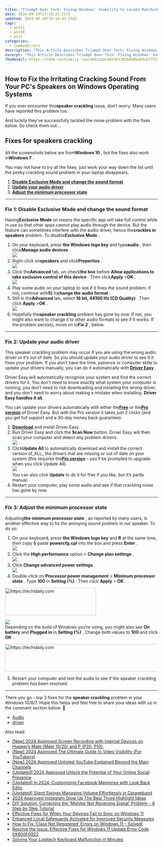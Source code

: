```yaml
---
title: "Triumph Over Tech: Fixing Windows' Inability to Locate Matching Printer Drivers"
date: 2024-09-19T17:10:23.217Z
updated: 2024-09-20T18:14:43.334Z
tags:
  - win11
  - win10
  - win7
categories:
  - CommonErrors
description: "This Article Describes Triumph Over Tech: Fixing Windows' Inability to Locate Matching Printer Drivers"
excerpt: "This Article Describes Triumph Over Tech: Fixing Windows' Inability to Locate Matching Printer Drivers"
thumbnail: https://thmb.techidaily.com/30d2a20c84a301395b600ba93cb77523eb9f5d9c595c4e33a41955717da718a0.jpg
---
```


## How to Fix the Irritating Cracking Sound From Your PC's Speakers on Windows Operating Systems

If you ever encounter this**speaker crackling** issue, don’t worry. Many users have reported this problem too.

 And luckily they’ve successfully tackled the noise problem with the fixes below. So check them out…

## Fixes for speakers crackling

 All the screenshots below are from**Windows 10** , but the fixes also work in**Windows 7** .

 You may not have to try all the fixes; just work your way down the list until the pesky crackling sound problem in your laptop disappears.

1. [**Disable Exclusive Mode and change the sound format**](https://tools.techidaily.com/drivereasy/download/)
2. [**Update your audio driver**](https://tools.techidaily.com/drivereasy/download/)
3. [**Adjust the minimum processor state**](https://tools.techidaily.com/drivereasy/download/)

---

### **Fix 1: Disable Exclusive Mode and change the sound format**

 Having**Exclusive Mode** on means the specific app will take full control while in use so that other apps cannot play audio through the device. But the feature can sometimes interfere with the audio driver, hence the**crackles in speakers** problem. To disable**Exclusive Mode** :

1. On your keyboard, press   **the Windows logo key**  and type**audio** , then click**Manage audio devices** .  
![](https://images.drivereasy.com/wp-content/uploads/2018/08/img_5b63fd4f29036.jpg)
2. Right-click on**speakers** and click**Properties** .  
![](https://images.drivereasy.com/wp-content/uploads/2018/08/img_5b63fdf0b0ffe.jpg)
3. Click the**Advanced** tab, un-check**the box** before **Allow applications to take exclusive control of this device** . Then click**Apply** \>**OK** .  
![](https://images.drivereasy.com/wp-content/uploads/2018/08/img_5b64024ef26cc.jpg)
4. Play some audio on your laptop to see if it fixes the sound problem. If not, continue with**5)** to**change the audio format** .
5. Still in the**Advanced** tab, select **16 bit, 44100 Hz (CD Quality)** . Then click **Apply** \>**OK** .  
![](https://images.drivereasy.com/wp-content/uploads/2018/08/img_5b6403e757810.jpg)
6. Hopefully the**speaker crackling** problem has gone by now. If not, you might also want to change it to other audio formats to see if it works. If the problem persists, move on to**Fix 2** , below.

---

### Fix 2: Update your audio driver

 This speaker crackling problem may occur if you are using the wrong audio  driver or it’s out of date. So you should update your audio  driver to see if it fixes your problem. If you don’t have the time, patience or computer skills to update your drivers manually, you can do it automatically with **[Driver Easy](https://tools.techidaily.com/drivereasy/download/)**  .

 Driver Easy will automatically recognize your system and find the correct drivers for it. You don’t need to know exactly what system your computer is running, you don’t need to risk downloading and installing the wrong driver, and you don’t need to worry about making a mistake when installing. **Driver Easy handles it all.**

 You can update your drivers automatically with either the[**Free**](https://tools.techidaily.com/drivereasy/download/) or the[**Pro version**](https://tools.techidaily.com/drivereasy/download/) of Driver Easy. But with the Pro version it takes just 2 clicks (and you get full support and a 30-day money back guarantee):

1. **[Download](https://tools.techidaily.com/drivereasy/download/)**  and install Driver Easy.
2. Run Driver Easy and click the **Scan Now** button. Driver Easy will then scan your computer and detect any problem drivers.  
![](https://images.drivereasy.com/wp-content/uploads/2018/07/img_5b46ffcde1143.jpg)
3. Click**Update All** to automatically download and install the correct version of_ALL_ the drivers that are missing or out of date on your system (this requires the[**Pro version**](https://tools.techidaily.com/drivereasy/download/) – you’ll be prompted to upgrade when you click Update All).  
![](https://images.drivereasy.com/wp-content/uploads/2018/08/img_5b63f1315f608.jpg)  
 You can also click **Update** to do it for free if you like, but it’s partly manual.
4. Restart your computer, play some audio and see if that crackling noise has gone by now.

---

### Fix 3: Adjust **the minimum processor state**

 Adjusting**the minimum processor state** , as reported by many users, is another effective way to fix the annoying sound problem in our speaker. To do so:

1. On your keyboard, press **the Windows logo key**   and **R**   at the same time, then copy & paste **powercfg.cpl**   into the box and press **Enter** .  
![](https://images.drivereasy.com/wp-content/uploads/2018/07/img_5b4c4e6c91572.png)
2. Click the **High performance** option > **Change plan settings** .  
![](https://images.drivereasy.com/wp-content/uploads/2018/08/img_5b612f654c09d.jpg)
3. Click **Change advanced power settings** .  
![](https://images.drivereasy.com/wp-content/uploads/2018/08/img_5b612fc0bbd6e.jpg)
4. Double-click on **Processor power management**  \> **Minimum processor state** . Type **100** in **Setting (%)** . Then click **Apply** \> **OK** .  

<!-- affiliate ads begin -->
<a href="https://aligracehair.sjv.io/c/5597632/2036467/19272" target="_top" id="2036467">
  <img src="//a.impactradius-go.com/display-ad/19272-2036467" border="0" alt="https://techidaily.com" width="300" height="90"/>
</a>
<img height="0" width="0" src="https://aligracehair.sjv.io/i/5597632/2036467/19272" style="position:absolute;visibility:hidden;" border="0" />
<!-- affiliate ads end -->

![](https://images.drivereasy.com/wp-content/uploads/2018/08/img_5b63fa15d798d.jpg)  
 Depending on the build of Windows you’re using, you might also see **On battery** and **Plugged in** in **Setting (%)** . Change both values to **100** and click **OK** .

<!-- affiliate ads begin -->
<a href="https://aligracehair.sjv.io/c/5597632/1886073/19272" target="_top" id="1886073">
  <img src="//a.impactradius-go.com/display-ad/19272-1886073" border="0" alt="https://techidaily.com" width="728" height="90"/>
</a>
<img height="0" width="0" src="https://aligracehair.sjv.io/i/5597632/1886073/19272" style="position:absolute;visibility:hidden;" border="0" />
<!-- affiliate ads end -->

5. Restart your computer and test the audio to see if the speaker crackling problem has been resolved.

---

 There you go – top 3 fixes for the **speaker crackling** problem in your Windows 10/8/7\. Hope this helps and feel free to share your ideas with us in the comment section below. 🙂

* [Audio](https://tools.techidaily.com/drivereasy/download/)
* [driver](https://tools.techidaily.com/drivereasy/download/)

<ins class="adsbygoogle"
     style="display:block"
     data-ad-format="autorelaxed"
     data-ad-client="ca-pub-7571918770474297"
     data-ad-slot="1223367746"></ins>

<ins class="adsbygoogle"
     style="display:block"
     data-ad-client="ca-pub-7571918770474297"
     data-ad-slot="8358498916"
     data-ad-format="auto"
     data-full-width-responsive="true"></ins>

<span class="atpl-alsoreadstyle">Also read:</span>
<div><ul>
<li><a href="https://video-capture.techidaily.com/1716069830154-new-2024-approved-screen-recording-with-internal-devices-on-huaweis-mate-mate-1020-and-p-p20-p10/"><u>[New] 2024 Approved Screen Recording with Internal Devices on Huawei’s Mate (Mate 10/20) and P (P20, P10).</u></a></li>
<li><a href="https://youtube-lab.techidaily.com/024-approved-the-ultimate-guide-to-video-visibility-for-youtubers/"><u>[New] 2024 Approved The Ultimate Guide to Video Visibility (For YouTubers)</u></a></li>
<li><a href="https://youtube-data.techidaily.com/024-approved-unlisted-youtube-explained-beyond-the-main-channels/"><u>[New] 2024 Approved Unlisted YouTube Explained Beyond the Main Channels</u></a></li>
<li><a href="https://facebook-video-recording.techidaily.com/updated-2024-approved-unlock-the-potential-of-your-online-social-presence/"><u>[Updated] 2024 Approved Unlock the Potential of Your Online Social Presence</u></a></li>
<li><a href="https://facebook-videos.techidaily.com/updated-in-2024-customizing-facebook-memories-with-look-back-edits/"><u>[Updated] In 2024, Customizing Facebook Memories with Look Back Edits</u></a></li>
<li><a href="https://extra-support.techidaily.com/updated-silent-swings-managing-volume-effortlessly-in-garageband/"><u>[Updated] Silent Swings Managing Volume Effortlessly in Garageband</u></a></li>
<li><a href="https://instagram-clips.techidaily.com/2024-approved-instagram-glow-up-the-best-three-highlight-ideas/"><u>2024 Approved Instagram Glow Up The Best Three Highlight Ideas</u></a></li>
<li><a href="https://common-error.techidaily.com/diy-solution-correcting-the-monitor-not-receiving-signal-problem-a-step-by-step-tutorial/"><u>DIY Solution: Correcting the 'Monitor Not Receiving Signal' Problem - A Step by Step Tutorial</u></a></li>
<li><a href="https://common-error.techidaily.com/effective-fixes-for-when-your-devices-fail-to-sync-on-windows-11/"><u>Effective Fixes for When Your Devices Fail to Sync on Windows 11</u></a></li>
<li><a href="https://common-error.techidaily.com/enhanced-local-safeguards-activated-for-improved-security-measures/"><u>Enhanced Local Safeguards Activated for Improved Security Measures</u></a></li>
<li><a href="https://common-error.techidaily.com/how-to-fix-class-not-registered-errors-on-windows-11-solved/"><u>How to Fix 'Class Not Registered' Errors on Windows 11 – Solved!</u></a></li>
<li><a href="https://common-error.techidaily.com/resolve-the-issue-effective-fixes-for-windows-11-update-error-code-0x800f0922/"><u>Resolve the Issue: Effective Fixes for Windows 11 Update Error Code 0X800F0922</u></a></li>
<li><a href="https://common-error.techidaily.com/1723209954364-solving-your-logitech-keyboard-malfunction-in-minutes/"><u>Solving Your Logitech Keyboard Malfunction in Minutes</u></a></li>
</ul></div>

